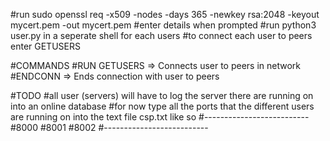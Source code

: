 
#run sudo openssl req -x509 -nodes -days 365 -newkey rsa:2048 -keyout mycert.pem -out mycert.pem
#enter details when prompted
#run python3 user.py in a seperate shell for each users
#to connect each user to peers enter GETUSERS


#COMMANDS
#RUN GETUSERS => Connects user to peers in network
#ENDCONN      => Ends connection with user to peers


#TODO
#all user (servers) will have to log the server there are running on into an online database
#for now type all the ports that the different users are running on into the text file csp.txt like so
#--------------------------
#8000
#8001
#8002
#--------------------------
